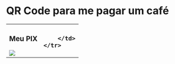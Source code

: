 # QR Code para me pagar um café
<table>
    <tr>
        <td> <!-- Mercado Livre -->
            <h3>
                <div align="center">Meu PIX</div>
            </h3>
            <img src="https://stc.pagseguro.uol.com.br/public/img/botoes/doacoes/120x53-doar.gif](https://raw.githubusercontent.com/marcilioramos/estudos_msr/main/repoimagens/WhatsApp%20Image%202023-12-28%20at%2016.58.39.jpeg"></a>
        </td>
        <td> <!-- PayPal -->
            <h3>
              
        </td>
    </tr>
</table>
